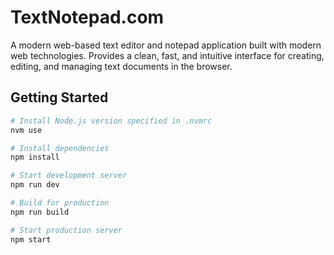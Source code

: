 # TextNotepad.com

A modern web-based text editor and notepad application built with modern web technologies. Provides a clean, fast, and intuitive interface for creating, editing, and managing text documents in the browser.

## Getting Started

```bash
# Install Node.js version specified in .nvmrc
nvm use

# Install dependencies
npm install

# Start development server
npm run dev

# Build for production
npm run build

# Start production server
npm start
```